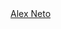 


<div class="LI-profile-badge"  data-version="v1" data-size="large" data-locale="pt_BR" data-type="horizontal" data-theme="dark" data-vanity="alex-neto-57b9b9102"><a class="LI-simple-link" href='https://br.linkedin.com/in/alex-neto-57b9b9102?trk=profile-badge'>Alex Neto</a></div>



